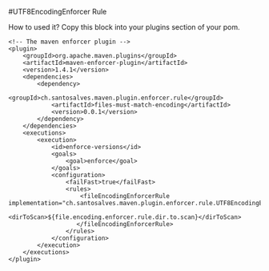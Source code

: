 #UTF8EncodingEnforcer Rule

How to used it? Copy this block into your plugins section of your pom.

	<!-- The maven enforcer plugin -->
	<plugin>
	    <groupId>org.apache.maven.plugins</groupId>
	    <artifactId>maven-enforcer-plugin</artifactId>
	    <version>1.4.1</version>
	    <dependencies>
	        <dependency>
	            <groupId>ch.santosalves.maven.plugin.enforcer.rule</groupId>
	            <artifactId>files-must-match-encoding</artifactId>
	            <version>0.0.1</version>
	        </dependency>
	    </dependencies>
	    <executions>
	        <execution>
	            <id>enforce-versions</id>
	            <goals>
	                <goal>enforce</goal>
	            </goals>
	            <configuration>
	                <failFast>true</failFast>
	                <rules>
	                    <fileEncodingEnforcerRule implementation="ch.santosalves.maven.plugin.enforcer.rule.UTF8EncodingEnforcerRule">
                           <dirToScan>${file.encoding.enforcer.rule.dir.to.scan}</dirToScan>
                       </fileEncodingEnforcerRule>
	                </rules>
	            </configuration>
	        </execution>
	    </executions>
	</plugin>